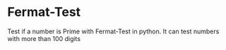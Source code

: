 # Fermat-Test
Test if a number is Prime with Fermat-Test in python.
It can test numbers with more than 100 digits
